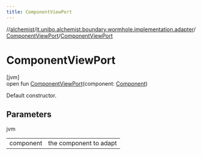 ```yaml
---
title: ComponentViewPort
---
```

//[alchemist](../../../index.html)/[it.unibo.alchemist.boundary.wormhole.implementation.adapter](../index.html)/[ComponentViewPort](index.html)/[ComponentViewPort](-component-view-port.html)



# ComponentViewPort



[jvm]\
open fun [ComponentViewPort](-component-view-port.html)(component: [Component](https://docs.oracle.com/javase/8/docs/api/java/awt/Component.html))



Default constructor.



## Parameters


jvm

| | |
|---|---|
| component | the component to adapt |




